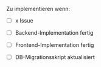 Zu implementieren wenn:
- [ ] x Issue 

- [ ] Backend-Implementation fertig
- [ ] Frontend-Implementation fertig
- [ ] DB-Migrationsskript aktualisiert
